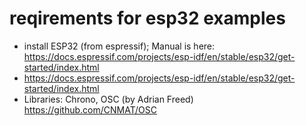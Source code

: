 # reqirements for esp32 examples

- install ESP32 (from espressif); Manual is here: https://docs.espressif.com/projects/esp-idf/en/stable/esp32/get-started/index.html
- https://docs.espressif.com/projects/esp-idf/en/stable/esp32/get-started/index.html
- Libraries: Chrono, OSC (by Adrian Freed) https://github.com/CNMAT/OSC

